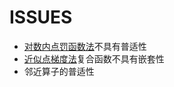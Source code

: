 # ISSUES
* [对数内点罚函数法](../optimtool/constrain/unequal.py)不具有普适性
* [近似点梯度法](../optimtool/hybrid/approximate_point_gradient.py)复合函数不具有嵌套性
* 邻近算子的普适性